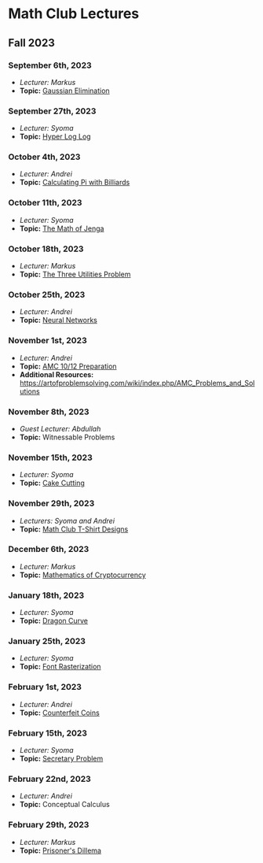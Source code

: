 # Math Club Lectures

## Fall 2023

### September 6th, 2023
  - *Lecturer: Markus*
  - **Topic:** [Gaussian Elimination](/Markus/Gaussian%20Elimination)

### September 27th, 2023
  - *Lecturer: Syoma*
  - **Topic:** [Hyper Log Log](/Syoma/Hyper%20Log%20Log)

### October 4th, 2023
  - *Lecturer: Andrei*
  - **Topic:** [Calculating Pi with Billiards](/Andrei/Pi%20from%20Billiard%20Balls)

### October 11th, 2023
  - *Lecturer: Syoma*
  - **Topic:** [The Math of Jenga](/Syoma/The%20Math%20of%20Jenga.pdf)

### October 18th, 2023
  - *Lecturer: Markus*
  - **Topic:** [The Three Utilities Problem](/Markus/TheThreeUtilitiesProblem.pdf)

### October 25th, 2023
  - *Lecturer: Andrei*
  - **Topic:** [Neural Networks](/Andrei/Neural%20Networks.pdf)

### November 1st, 2023
  - *Lecturer: Andrei*
  - **Topic:** [AMC 10/12 Preparation](/Andrei/AMC%2010_12%20Prep.pdf)
  - **Additional Resources:** https://artofproblemsolving.com/wiki/index.php/AMC_Problems_and_Solutions

### November 8th, 2023
  - *Guest Lecturer: Abdullah*
  - **Topic:** Witnessable Problems

### November 15th, 2023
  - *Lecturer: Syoma*
  - **Topic:** [Cake Cutting](/Syoma/Fair%20cake%20cutting.pdf)

### November 29th, 2023
  - *Lecturers: Syoma and Andrei*
  - **Topic:** [Math Club T-Shirt Designs](/Syoma/Math%20club%20designs.pdf)
 
### December 6th, 2023
  - *Lecturer: Markus*
  - **Topic:** [Mathematics of Cryptocurrency](/Markus/MathematicsOfCryptocurrency.pdf)

### January 18th, 2023
  - *Lecturer: Syoma*
  - **Topic:** [Dragon Curve](/Syoma/Dragon%20Curve.pdf)

### January 25th, 2023
  - *Lecturer: Syoma*
  - **Topic:** [Font Rasterization](/Syoma/font_rasterization.pdf)

### February 1st, 2023
  - *Lecturer: Andrei*
  - **Topic:** [Counterfeit Coins](/Andrei/CounterfeitCoins.pdf)

### February 15th, 2023
  - *Lecturer: Syoma*
  - **Topic:** [Secretary Problem](worstlecturetoexist.pdf)


### February 22nd, 2023
  - *Lecturer: Andrei*
  - **Topic:** Conceptual Calculus

### February 29th, 2023
  - *Lecturer: Markus*
  - **Topic:** [Prisoner's Dillema](/Markus/PrisonersDilemma.pdf)





